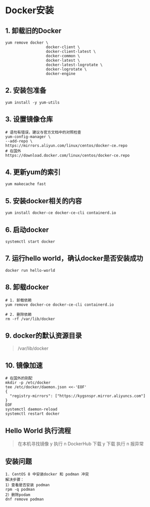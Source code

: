 # Docker安装
## 1. 卸载旧的Docker
```shell
yum remove docker \
                  docker-client \
                  docker-client-latest \
                  docker-common \
                  docker-latest \
                  docker-latest-logrotate \
                  docker-logrotate \
                  docker-engine
```

## 2. 安装包准备
```shell
yum install -y yum-utils
```

## 3. 设置镜像仓库
```shell
# 语句有错误，建议与官方文档中的对照检查
yum-config-manager \ 
--add-repo \ 
https://mirrors.aliyun.com/linux/centos/docker-ce.repo
# 在国外
https://download.docker.com/linux/centos/docker-ce.repo
```
## 4. 更新yum的索引
```shell
yum makecache fast
```

## 5. 安装docker相关的内容
```shell
yum install docker-ce docker-ce-cli containerd.io
```
## 6. 启动docker
```shell
systemctl start docker
```

## 7. 运行hello world，确认docker是否安装成功
```shell
docker run hello-world
```

## 8. 卸载docker
```shell
# 1. 卸载依赖
yum remove docker-ce docker-ce-cli containerd.io

# 2. 删除依赖
rm -rf /var/lib/docker
```

## 9. docker的默认资源目录
> /var/lib/docker

## 10. 镜像加速
```shell
# 在国外的别配
mkdir -p /etc/docker
tee /etc/docker/daemon.json <<-'EOF'
{
  "registry-mirrors": ["https://kygsnspr.mirror.aliyuncs.com"]
}
EOF
systemctl daemon-reload
systemctl restart docker
```

## Hello World 执行流程
> 在本机寻找镜像 y 执行
> 		 n DockerHub 下载 y 下载 执行
> 		 		  n 报异常 
## 安装问题
```
1. CentOS 8 中安装docker 和 podman 冲突
解决步骤：
1）查看是否安装 podman
rpm -q podman
2）删除podam
dnf remove podman
